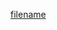 [filename](https://raw.githubusercontent.com/puzzlelang/puzzle/refs/heads/master/README.md ':include')